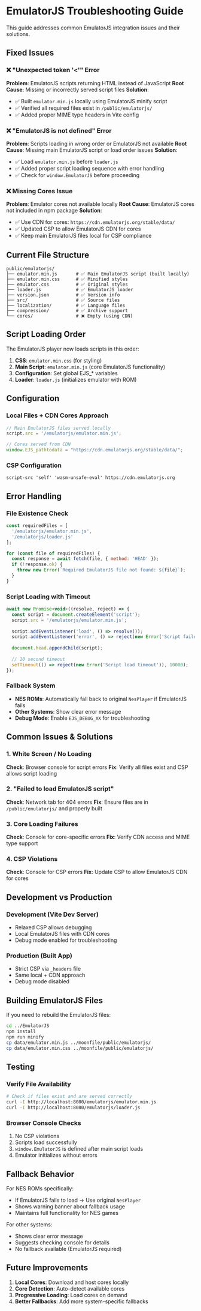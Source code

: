 # EmulatorJS Troubleshooting Guide

This guide addresses common EmulatorJS integration issues and their solutions.

## Fixed Issues

### ❌ "Unexpected token '<'" Error
**Problem**: EmulatorJS scripts returning HTML instead of JavaScript
**Root Cause**: Missing or incorrectly served script files
**Solution**: 
- ✅ Built `emulator.min.js` locally using EmulatorJS minify script
- ✅ Verified all required files exist in `/public/emulatorjs/`
- ✅ Added proper MIME type headers in Vite config

### ❌ "EmulatorJS is not defined" Error  
**Problem**: Scripts loading in wrong order or EmulatorJS not available
**Root Cause**: Missing main EmulatorJS script or load order issues
**Solution**:
- ✅ Load `emulator.min.js` before `loader.js`
- ✅ Added proper script loading sequence with error handling
- ✅ Check for `window.EmulatorJS` before proceeding

### ❌ Missing Cores Issue
**Problem**: Emulator cores not available locally
**Root Cause**: EmulatorJS cores not included in npm package
**Solution**:
- ✅ Use CDN for cores: `https://cdn.emulatorjs.org/stable/data/`
- ✅ Updated CSP to allow EmulatorJS CDN for cores
- ✅ Keep main EmulatorJS files local for CSP compliance

## Current File Structure

```
public/emulatorjs/
├── emulator.min.js       # ✅ Main EmulatorJS script (built locally)
├── emulator.min.css      # ✅ Minified styles
├── emulator.css          # ✅ Original styles
├── loader.js             # ✅ EmulatorJS loader
├── version.json          # ✅ Version info
├── src/                  # ✅ Source files
├── localization/         # ✅ Language files
├── compression/          # ✅ Archive support
└── cores/                # ❌ Empty (using CDN)
```

## Script Loading Order

The EmulatorJS player now loads scripts in this order:

1. **CSS**: `emulator.min.css` (for styling)
2. **Main Script**: `emulator.min.js` (core EmulatorJS functionality)
3. **Configuration**: Set global EJS_* variables
4. **Loader**: `loader.js` (initializes emulator with ROM)

## Configuration

### Local Files + CDN Cores Approach
```javascript
// Main EmulatorJS files served locally
script.src = '/emulatorjs/emulator.min.js';

// Cores served from CDN
window.EJS_pathtodata = "https://cdn.emulatorjs.org/stable/data/";
```

### CSP Configuration
```
script-src 'self' 'wasm-unsafe-eval' https://cdn.emulatorjs.org
```

## Error Handling

### File Existence Check
```javascript
const requiredFiles = [
  '/emulatorjs/emulator.min.js',
  '/emulatorjs/loader.js'
];

for (const file of requiredFiles) {
  const response = await fetch(file, { method: 'HEAD' });
  if (!response.ok) {
    throw new Error(`Required EmulatorJS file not found: ${file}`);
  }
}
```

### Script Loading with Timeout
```javascript
await new Promise<void>((resolve, reject) => {
  const script = document.createElement('script');
  script.src = '/emulatorjs/emulator.min.js';
  
  script.addEventListener('load', () => resolve());
  script.addEventListener('error', () => reject(new Error('Script failed to load')));
  
  document.head.appendChild(script);
  
  // 10 second timeout
  setTimeout(() => reject(new Error('Script load timeout')), 10000);
});
```

### Fallback System
- **NES ROMs**: Automatically fall back to original `NesPlayer` if EmulatorJS fails
- **Other Systems**: Show clear error message
- **Debug Mode**: Enable `EJS_DEBUG_XX` for troubleshooting

## Common Issues & Solutions

### 1. White Screen / No Loading
**Check**: Browser console for script errors
**Fix**: Verify all files exist and CSP allows script loading

### 2. "Failed to load EmulatorJS script"
**Check**: Network tab for 404 errors
**Fix**: Ensure files are in `/public/emulatorjs/` and properly built

### 3. Core Loading Failures
**Check**: Console for core-specific errors
**Fix**: Verify CDN access and MIME type support

### 4. CSP Violations
**Check**: Console for CSP errors
**Fix**: Update CSP to allow EmulatorJS CDN for cores

## Development vs Production

### Development (Vite Dev Server)
- Relaxed CSP allows debugging
- Local EmulatorJS files with CDN cores
- Debug mode enabled for troubleshooting

### Production (Built App)
- Strict CSP via `_headers` file
- Same local + CDN approach
- Debug mode disabled

## Building EmulatorJS Files

If you need to rebuild the EmulatorJS files:

```bash
cd ../EmulatorJS
npm install
npm run minify
cp data/emulator.min.js ../moonfile/public/emulatorjs/
cp data/emulator.min.css ../moonfile/public/emulatorjs/
```

## Testing

### Verify File Availability
```bash
# Check if files exist and are served correctly
curl -I http://localhost:8080/emulatorjs/emulator.min.js
curl -I http://localhost:8080/emulatorjs/loader.js
```

### Browser Console Checks
1. No CSP violations
2. Scripts load successfully  
3. `window.EmulatorJS` is defined after main script loads
4. Emulator initializes without errors

## Fallback Behavior

For NES ROMs specifically:
- If EmulatorJS fails to load → Use original `NesPlayer`
- Shows warning banner about fallback usage
- Maintains full functionality for NES games

For other systems:
- Shows clear error message
- Suggests checking console for details
- No fallback available (EmulatorJS required)

## Future Improvements

1. **Local Cores**: Download and host cores locally
2. **Core Detection**: Auto-detect available cores
3. **Progressive Loading**: Load cores on demand
4. **Better Fallbacks**: Add more system-specific fallbacks